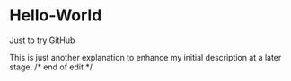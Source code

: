 # Hello-World
Just to try GitHub


This is just another explanation to enhance my initial description at a later stage.
/* end of edit */

